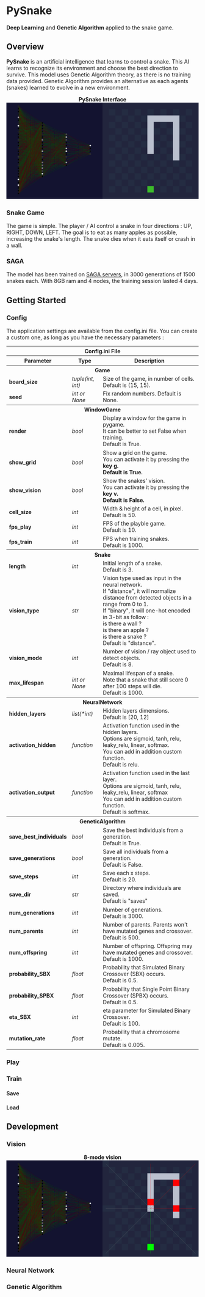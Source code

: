 # PySnake

**Deep Learning** and **Genetic Algorithm** applied to the snake game.

## Overview

**PySnake** is an artificial intelligence that learns to control a snake. This AI learns to recognize its environment and choose the best direction to survive.
This model uses Genetic Algorithm theory, as there is no training data provided. Genetic Algorithm provides an alternative as each agents (snakes) learned to evolve in a new environment.

<p align="center">
  <b>PySnake Interface</b><br>
  <img src="img/pysnake_intro.png">
  <br>
</p>


### Snake Game

The game is simple. The player / AI control a snake in four directions : UP, RIGHT, DOWN, LEFT. The goal is to eat as many apples as possible, increasing the snake's length.
The snake dies when it eats itself or crash in a wall.

### SAGA

The model has been trained on [SAGA servers](https://documentation.sigma2.no/quick/saga.html), in 3000 generations of 1500 snakes each.
With 8GB ram and 4 nodes, the training session lasted 4 days.

## Getting Started


### Config

The application settings are available from the config.ini file. You can create a custom one, as long as you have the necessary parameters : 

<div class="tg-wrap"><table>
  <tr>
    <th colspan="3"><b>Config.ini File</th>
  </tr>
  <tr>
    <th><b>Parameter</th>
    <th><b>Type</th>
    <th><b>Description</th>
  </tr>
  <tr>
    <th colspan="3"><b>Game<br></th>
  </tr>
  <tr>
    <td><b>board_size<br></td>
    <td><i>tuple(int, int)<br></td>
    <td>Size of the game, in number of cells. Default is (15, 15).</td>
  </tr>
  <tr>
    <td><b>seed<br></td>
    <td><i>int or None<br></td>
    <td>Fix random numbers. Default is None.</td>
  </tr>
  <tr>
    <th colspan="3"><b>WindowGame<br></th>
  </tr>
  <tr>
    <td><b>render<br></td>
    <td><i>bool<br></td>
    <td>Display a window for the game in pygame. <br>It can be better to set False when training.<br>Default is True.</td>
  </tr>
  <tr>
    <td><b>show_grid<br></td>
    <td><i>bool<br></td>
    <td>Show a grid on the game.<br> You can activate it by pressing the <span style="font-weight:bold">key <span style="font-weight:bold">g.<br>Default is True.</td>
  </tr>
  <tr>
    <td><b>show_vision<br></td>
    <td><i>bool<br></td>
    <td>Show the snakes' vision.<br>You can activate it by pressing the <span style="font-weight:bold">key v.<br>Default is False.</td>
  </tr>
  <tr>
    <td><b>cell_size<br></td>
    <td><i>int<br></td>
    <td>Width &amp; height of a cell, in pixel.<br>Default is 50.</td>
  </tr>
  <tr>
    <td><b>fps_play<br></td>
    <td><i>int<br></td>
    <td>FPS of the playble game.<br>Default is 10.</td>
  </tr>
  <tr>
    <td><b>fps_train<br></td>
    <td><i>int<br></td>
    <td>FPS when training snakes.<br>Default is 1000.</td>
  </tr>
  <tr>
    <th colspan="3"><b>Snake<br></th>
  </tr>
  <tr>
    <td><b>length<br></td>
    <td><i>int<br></td>
    <td>Initial length of a snake.<br>Default is 3.</td>
  </tr>
  <tr>
    <td><b>vision_type<br></td>
    <td><i>str<br></td>
    <td>Vision type used as input in the neural network.<br>If "distance", it will normalize distance from detected objects in a range from 0 to 1.<br>If "binary", it will one-hot encoded in 3-bit as follow : <br>is there a wall ?<br>is there an apple ?<br>is there a snake ?<br>Default is "distance".</td>
  </tr>
  <tr>
    <td><b>vision_mode<br></td>
    <td><i>int<br></td>
    <td>Number of vision / ray object used to detect objects.<br>Default is 8.</td>
  </tr>
  <tr>
    <td><b>max_lifespan<br></td>
    <td><i>int or None<br></td>
    <td>Maximal lifespan of a snake.<br>Note that a snake that still score 0 after 100 steps will die.<br>Default is 1000.</td>
  </tr>
  <tr>
    <th colspan="3"><b>NeuralNetwork</th>
  </tr>
  <tr>
    <td><b>hidden_layers<br></td>
    <td><i>list(*int)<br></td>
    <td>Hidden layers dimensions.<br>Default is [20, 12]</td>
  </tr>
  <tr>
    <td><b>activation_hidden<br></td>
    <td><i>function<br></td>
    <td>Activation function used in the hidden layers.<br>Options are sigmoid, tanh, relu, leaky_relu, linear, softmax.<br>You can add in addition custom function.<br>Default is relu.</td>
  </tr>
  <tr>
    <td><b>activation_output<br></td>
    <td><i>function<br></td>
    <td>Activation function used in the last layer.<br>Options are sigmoid, tanh, relu, leaky_relu, linear, softmax<br>You can add in addition custom function.<br>Default is softmax.<br></td>
  </tr>
  <tr>
    <th colspan="3"><b>GeneticAlgorithm<br></th>
  </tr>
  <tr>
    <td><b>save_best_individuals<br></td>
    <td><i>bool<br></td>
    <td>Save the best individuals from a generation.<br>Default is True.</td>
  </tr>
  <tr>
    <td><b>save_generations<br></td>
    <td><i>bool<br></td>
    <td>Save all individuals from a generation.<br>Default is False.</td>
  </tr>
  <tr>
    <td><b>save_steps<br></td>
    <td><i>int<br></td>
    <td>Save each x steps.<br>Default is 20.</td>
  </tr>
  <tr>
    <td><b>save_dir<br></td>
    <td><i>str<br></td>
    <td>Directory where individuals are saved.<br>Default is "saves"</td>
  </tr>
  <tr>
    <td><b>num_generations<br></td>
    <td><i>int<br></td>
    <td>Number of generations.<br>Default is 3000.</td>
  </tr>
  <tr>
    <td><b>num_parents<br></td>
    <td><i>int<br></td>
    <td>Number of parents. Parents won't have mutated genes and crossover.<br>Default is 500.</td>
  </tr>
  <tr>
    <td><b>num_offspring<br></td>
    <td><i>int<br></td>
    <td>Number of offspring. Offspring may have mutated genes and crossover.<br>Default is 1000.</td>
  </tr>
  <tr>
    <td><b>probability_SBX<br></td>
    <td><i>float<br></td>
    <td>Probability that Simulated Binary Crossover (SBX) occurs.<br>Default is 0.5.</td>
  </tr>
  <tr>
    <td><b>probability_SPBX<br></td>
    <td><i>float<br></td>
    <td>Probability that Single Point Binary Crossover (SPBX) occurs.<br>Default is 0.5.</td>
  </tr>
  <tr>
    <td><b>eta_SBX<br></td>
    <td><i>int<br></td>
    <td>eta parameter for Simulated Binary Crossover.<br>Default is 100.</td>
  </tr>
  <tr>
    <td><b>mutation_rate<br></td>
    <td><i>float<br></td>
    <td>Probability that a chromosome mutate.<br>Default is 0.005.</td>
  </tr>
</table></div>


### Play

### Train

#### Save

#### Load

## Development

### Vision

<p align="center">
  <b>8-mode vision</b><br>
  <img src="img/pysnake_vision.png">
  <br>
</p>

### Neural Network

### Genetic Algorithm
